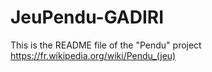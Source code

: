 # JeuPendu-GADIRI

This is the README file of the "Pendu" project
https://fr.wikipedia.org/wiki/Pendu_(jeu)
